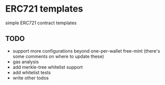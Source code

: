 # ERC721 templates

simple ERC721 contract templates

## TODO

  - support more configurations beyond one-per-wallet free-mint (there's some comments on where to update these)
  - gas analysis
  - add merkle-tree whitelist support
  - add whitelist tests
  - write other todos

